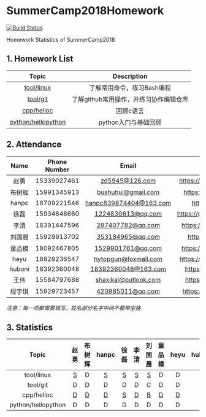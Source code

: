 # SummerCamp2018Homework

[![Build Status](https://api.travis-ci.com/npupilab/SummerCamp2018Homework.svg?branch=master)](https://travis-ci.com/npupilab/SummerCamp2018Homework/)

Homework Statistics of SummerCamp2018


## 1. Homework List

| Topic | Description |
| :---: | :---------: |
| [tool/linux]| 了解常用命令，练习Bash编程 |
| [tool/git]| 了解github常用操作，并练习协作编辑仓库 |
| [cpp/helloc]| 回顾c语言 |
| [python/hellopython]| python入门与基础回顾 |

[tool/linux]: ./tool/linux/README.md
[tool/git]: ./tool/git/README.md
[cpp/helloc]: ./cpp/helloc/README.md
[python/hellopython]: ./python/hellopython/README.md

## 2. Attendance

| Name | Phone Number | Email | GitHub |
| :---: | :---------: | :---------: | :---------: |
| 赵勇 | 15339027461 | zd5945@126.com | https://github.com/zdzhaoyong|
| 布树辉 | 15991345913 | bushuhui@gmail.com | https://github.com/bushuhui |
| hanpc | 18709221546 | hanpc839874404@163.com | https://github.com/lonl |
| 徐磊 | 15934848660 | 1224830613@qq.com | https://github.com/JiaoYanMoGu |
| 李清 | 18391447596 | 287407782@qq.com | https://github.com/nihaoxiaoli |
| 刘国晨 | 15929913702 | 353184965@qq.com | https://github.com/trygas |
| 童品模 | 18092467805 | 1529901761@qq.com | https://github.com/tongpinmo |
| heyu | 18829236547 | hytopgun@foxmail.com | https://github.com/TopGun666 |
| huboni | 18392360048 | 18392360048@163.com | https://github.com/boni-hu |
| 王伟 | 15584797688 | shaxikai@outlook.com | https://github.com/shaxikai |
| 程宇琪 | 15929723457 | 420985011@qq.com | https://github.com/crischeng |

*注意：每一项都需要填写，姓名部分名字中间不要带空格*

## 3. Statistics
| Topic | 赵勇 | 布树辉 | hanpc | 徐磊 | 李清 | 刘国晨 | 童品模 | heyu | huboni | 王伟 | 程宇琪 |
| :---: | :---:| :---:| :---:| :---:| :---:| :---:| :---:| :---:| :---:| :---:| :---:|
| tool/linux | [S](tool/linux/赵勇/README.md) | D | [S](tool/linux/hanpc/README.md) | [S](tool/linux/徐磊/README.md) | [S](tool/linux/李清/README.md) | [S](tool/linux/刘国晨/README.md) | D | D | [S](tool/linux/huboni/README.md) | D | D |
| tool/git | D | D | D | D | D | C | D | D | D | D | D |
| cpp/helloc | [D](cpp/helloc/evaluation/no_main.md) | [D](cpp/helloc/evaluation/no_main.md) | [D](cpp/helloc/evaluation/no_main.md) | [S](cpp/helloc/徐磊/main.c) | [D](cpp/helloc/evaluation/no_main.md) | [B](cpp/helloc/evaluation/app_no_output.md) | [D](cpp/helloc/evaluation/no_main.md) | [D](cpp/helloc/evaluation/no_main.md) | [D](cpp/helloc/evaluation/no_main.md) | [D](cpp/helloc/evaluation/no_main.md) | [D](cpp/helloc/evaluation/no_main.md) |
| python/hellopython | D | D | D | D | D | D | D | D | D | D | D |
